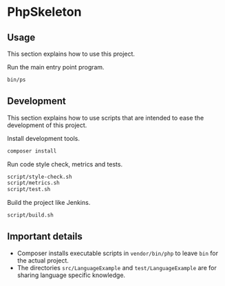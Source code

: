 # PhpSkeleton

## Usage

This section explains how to use this project.

Run the main entry point program.

```sh
bin/ps
```


## Development

This section explains how to use scripts that are intended to ease the development of this project.

Install development tools.

```sh
composer install
```

Run code style check, metrics and tests.

```sh
script/style-check.sh
script/metrics.sh
script/test.sh
```

Build the project like Jenkins.

```sh
script/build.sh
```


## Important details

* Composer installs executable scripts in `vendor/bin/php` to leave `bin` for the actual project.
* The directories `src/LanguageExample` and `test/LanguageExample` are for sharing language specific knowledge.
